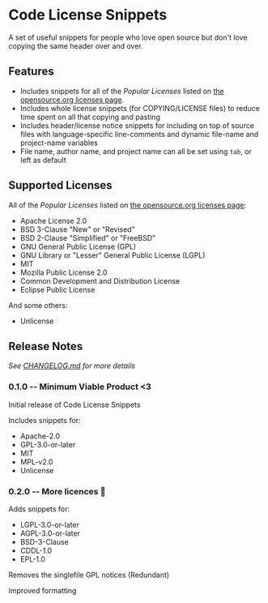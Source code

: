 # Code License Snippets

A set of useful snippets for people who love open source but don't love copying the same header over and over.

## Features

- Includes snippets for all of the *Popular Licenses* listed on [the opensource.org licenses page](https://opensource.org/licenses).
- Includes whole license snippets (for COPYING/LICENSE files) to reduce time spent on all that copying and pasting
- Includes header/license notice snippets for including on top of source files with language-specific line-comments and dynamic file-name and project-name variables
- File name, author name, and project name can all be set using `tab`, or left as default

## Supported Licenses

All of the *Popular Licenses* listed on [the opensource.org licenses page](https://opensource.org/licenses):

- Apache License 2.0
- BSD 3-Clause "New" or "Revised"
- BSD 2-Clause "Simplified" or "FreeBSD"
- GNU General Public License (GPL)
- GNU Library or "Lesser" General Public License (LGPL)
- MIT
- Mozilla Public License 2.0
- Common Development and Distribution License
- Eclipse Public License

And some others:

- Unlicense

## Release Notes

*See [CHANGELOG.md](CHANGELOG.md) for more details*

### 0.1.0 -- Minimum Viable Product <3

Initial release of Code License Snippets

Includes snippets for:
- Apache-2.0
- GPL-3.0-or-later
- MIT
- MPL-v2.0
- Unlicense

### 0.2.0 -- More licences 🎉

Adds snippets for:
- LGPL-3.0-or-later
- AGPL-3.0-or-later
- BSD-3-Clause
- CDDL-1.0
- EPL-1.0

Removes the singlefile GPL notices (Redundant)

Improved formatting
